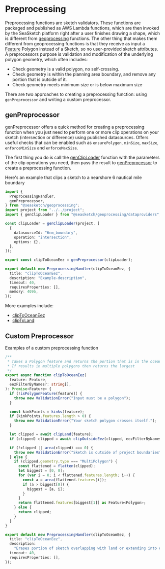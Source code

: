 # Preprocessing

Preprocessing functions are sketch validators. These functions are packaged and published as AWS Lambda functions, which are then invoked by the SeaSketch platform right after a user finishes drawing a shape, which is different from [geoprocessing](./geoprocessing.md) functions. The other thing that makes them different from geoprocessing functions is that they receive as input a [Feature](https://datatracker.ietf.org/doc/html/rfc7946#section-3.2) Polygon instead of a Sketch, so no user-provided sketch attributes. A preprocessors purpose is validation and modification of the underlying polygon geometry, which often includes:

- Check geometry is a valid polygon, no self-crossing.
- Check geometry is within the planning area boundary, and remove any portion that is outside of it.
- Check geometry meets minimum size or is below maximum size

There are two approaches to creating a preprocessing function: using `genPreprocessor` and writing a custom preprocessor.

## genPreprocessor

genPreprocessor offers a quick method for creating a preprocessing function when you just need to perform one or more clip operations on your sketch (intersection or difference) using published datasources. Offers useful checks that can be enabled such as `ensurePolygon`, `minSize`, `maxSize`, `enforceMinSize` and `enforceMaxSize`.

The first thing you do is call the [genClipLoader](./api/dataproviders/functions/genClipLoader.md) function with the parameters of the clip operations you need, then pass the result to [genPreprocessor](./api/geoprocessing/functions/genPreprocessor.md) to create a preprocessing function.

Here's an example that clips a sketch to a nearshore 6 nautical mile boundary

```typescript
import {
  PreprocessingHandler,
  genPreprocessor,
} from "@seasketch/geoprocessing";
import project from "../../project";
import { genClipLoader } from "@seasketch/geoprocessing/dataproviders";

const clipLoader = genClipLoader(project, [
  {
    datasourceId: "6nm_boundary",
    operation: "intersection",
    options: {},
  },
]);

export const clipToOceanEez = genPreprocessor(clipLoader);

export default new PreprocessingHandler(clipToOceanEez, {
  title: "clipToOceanEez",
  description: "Example-description",
  timeout: 40,
  requiresProperties: [],
  memory: 4096,
});
```

More examples include:

- [clipToOceanEez](https://github.com/seasketch/geoprocessing/blob/dev/packages/template-ocean-eez/src/functions/clipToOceanEez.ts)
- [clipToLand](https://github.com/seasketch/geoprocessing/blob/dev/packages/template-ocean-eez/src/functions/clipToLand.ts)

## Custom Preprocessor

Examples of a custom preprocessing function

```typescript
/**
 * Takes a Polygon feature and returns the portion that is in the ocean and within an EEZ boundary
 * If results in multiple polygons then returns the largest
 */
export async function clipToOceanEez(
  feature: Feature,
  eezFilterByNames?: string[],
): Promise<Feature> {
  if (!isPolygonFeature(feature)) {
    throw new ValidationError("Input must be a polygon");
  }

  const kinkPoints = kinks(feature);
  if (kinkPoints.features.length > 0) {
    throw new ValidationError("Your sketch polygon crosses itself.");
  }

  let clipped = await clipLand(feature);
  if (clipped) clipped = await clipOutsideEez(clipped, eezFilterByNames);

  if (!clipped || area(clipped) === 0) {
    throw new ValidationError("Sketch is outside of project boundaries");
  } else {
    if (clipped.geometry.type === "MultiPolygon") {
      const flattened = flatten(clipped);
      let biggest = [0, 0];
      for (var i = 0; i < flattened.features.length; i++) {
        const a = area(flattened.features[i]);
        if (a > biggest[0]) {
          biggest = [a, i];
        }
      }
      return flattened.features[biggest[1]] as Feature<Polygon>;
    } else {
      return clipped;
    }
  }
}

export default new PreprocessingHandler(clipToOceanEez, {
  title: "clipToOceanEez",
  description:
    "Erases portion of sketch overlapping with land or extending into ocean outsize EEZ boundary",
  timeout: 40,
  requiresProperties: [],
});
```
